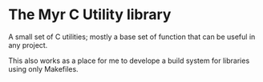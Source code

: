 # The Myr C Utility library

A small set of C utilities; mostly a base set of function
that can be useful in any project.

This also works as a place for me to develope a build system for
libraries using only Makefiles.
